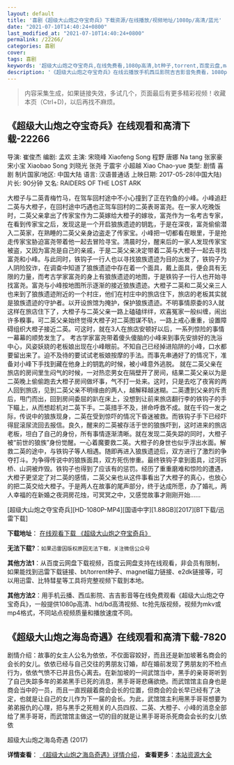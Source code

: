 ```yaml
---
layout: default
title: '喜剧《超级大山炮之夺宝奇兵》下载资源/在线播放/视频地址/1080p/高清/蓝光'
date: "2021-07-10T14:40:24+0800"
last_modified_at: "2021-07-10T14:40:24+0800"
permalink: /22266/
categories: 喜剧
cover:
tags: 喜剧
keywords: '超级大山炮之夺宝奇兵,在线免费看,1080p高清,bt种子,torrent,百度云盘,magnet,磁力链,迅雷下载资源'
description: '《超级大山炮之夺宝奇兵》在线云播放手机西瓜影院吉吉影音免费看，1080p高清bd/hd未删减完整版和tc抢先枪版，mkv/mp4格式，附带bt/torrent种子、magnet/磁力链、百度云盘、网盘资源迅雷下载链接'
---
```


>内容采集生成，如果链接失效，多试几个，页面最后有更多精彩视频！收藏本页（Ctrl+D)，以后再找不麻烦。


## 《超级大山炮之夺宝奇兵》在线观看和高清下载-22266

导演: 崔俊杰 编剧: 孟欢 主演: 宋晓峰 Xiaofeng Song 程野 唐娜 Na tang 张家豪 宋小宝 Xiaobao Song 刘晓光 张尧 于震宇 小超越 Xiao Chao-yue 类型: 剧情 喜剧 制片国家/地区: 中国大陆 语言: 汉语普通话 上映日期: 2017-05-28(中国大陆) 片长: 90分钟 又名: RAIDERS OF THE LOST ARK

大橙子与二英青梅竹马，在驾车回村途中不小心撞到了正在钓鱼的小峰。小峰追赶二英与大橙子，在回村途中巧遇也正驾车回村的二英表哥富尧。在一家人吃晚饭时，二英父亲拿出了传家宝作为二英嫁给大橙子的嫁妆，富尧作为一名考古专家，在看到传家宝之后，发现这是一个开启狼族遗迹的钥匙，于是在深夜，富尧偷偷潜入二英家，在熟睡的二英父亲身边盗走了传家宝。小峰把一切都看在眼里，于是抢走传家宝胁迫富尧带着他一起去冒险寻宝。清晨时分，醒来后的一家人发现传家宝被盗，又因为富尧是自己的亲戚，于是二英父亲决定带着二英与大橙子一起去寻找富尧和小峰。与此同时，铁钩子一行人也以寻找狼族遗迹为目的出发了，铁钩子为人阴险狡诈，在调查中知道了狼族遗迹中存在着一个面具，戴上面具，便会具有无限的力量，而考古学家富尧的身上有狼族遗迹的地图，于是铁钩子一行人也开始寻找富尧。富尧与小峰按地图所示逐渐的接近狼族遗迹。大橙子二英和二英父亲三人也来到了狼族遗迹附近的一个村庄，他们在村庄中的旅店住下，旅店的老板其实就是狼族遗迹的守护者。以开设旅馆为掩护，保护狼族遗迹。不明事情原委的3人就这样在旅店住下了，大橙子与二英父亲一路上磕磕绊绊，欢喜冤家一般纠缠，闹出许多糗事。可二英父亲始终觉得大橙子对二英图谋不轨，一路上戒心重重，设置障碍组织大橙子接近二英。可这时，就在3人在旅店安顿好以后，一系列惊险的事情一幕幕的顺势发生了。 考古学家富尧带着傻头傻脑的小峰来到事先安排好的洗浴中心，风姿妖娆的老板娘出现在小峰眼前。不知自己已经掉进陷阱的小峰，口水都要留出来了。迫不及待的要试试老板娘按摩的手法。而事先串通好了的情况下，准备对小峰下手找到藏在他身上的钥匙的时候，被小峰意外逃脱。 就在二英父亲在旅店的房间里生闷气的时候，一对热恋男女在隔壁开了房间，结果二英父亲以为是二英晚上偷偷跑去大橙子房间做坏事，气不打一处来。这时，只是去吃了夜宵的两人回到旅店，见到二英父亲不明缘由的两人，越解释越迷糊。二英遭到父亲的斥责后，甩门而出，回到房间委屈的趴在床上，没想到让前来旅店翻行李的铁钩子的手下瞄上，从而想趁机对二英下手。二英措手不及，拼命呼救不成。就在千钧一发之际，传说中的狼族现身，二英在受到惊吓的情况下昏迷被救。而铁钩子手下已经吓得屁滚尿流回去报信。良久，醒来的二英被存活于世的狼族吓到，这时进来的旅店老板，坦白了自己的身份，所有事情逐渐清晰。就在发现二英失踪的同时，大橙子被“前世的狼族”身份觉醒。一心着魔要救二英。大橙子的身世也似乎浮出水面。解救二英的途中，与铁钩子等人相遇。随即再进入狼族遗迹后，双方进行了激烈的争夺打斗。为争得传说中的狼族面具，双方死伤惨重。最终铁钩子拿到面具，过河拆桥、山洞被炸毁。铁钩子也得到了应该有的惩罚。经历了重重磨难和惊险的遭遇，大橙子更坚定了对二英的感情，二英父亲也从这件事看出了大橙子的真心，也放心的把二英交给大橙子。于是两人在故事的尾声部分，终于达成所愿，办了婚礼，两人幸福的在新婚之夜洞房花烛，可冥冥之中，又感觉故事才刚刚开始……


[超级大山炮之夺宝奇兵][HD-1080P-MP4][国语中字][1.88GB][2017][BT下载/迅雷下载]

**下载地址**： [在线观看下载 《超级大山炮之夺宝奇兵》](https://www.btdx8.com/torrent/cjdspzdbqb_2017.html) 


**无法下载?**：`如果迅雷因版权原因无法下载，关注微信公众号 `

**其他方法1**：从百度云网盘下载视频，百度云网盘支持在线观看，非会员有限制，如果能找到迅雷下载链接、bt/torrent种子、magnet磁力链接、e2dk链接等，可以用迅雷、比特彗星等工具将完整视频下载到本地。

**其他方法2**：用手机云播、西瓜影院、吉吉影音等在线免费观看《超级大山炮之夺宝奇兵》，一般提供1080p高清、hd/bd高清视频、tc抢先版视频，视频为mkv或mp4格式，不同站点视频质量和播放速度不同。


## 《超级大山炮之海岛奇遇》在线观看和高清下载-7820

剧情介绍：故事的女主人公名为依依，不仅面容姣好，而且还是新加坡著名商会的会长的女儿。依依已经与自己交往的男朋友订婚，却在婚前发现了男朋友的不检点行为，依依气愤不已并且伤心离去。在新加坡的一间武馆当中，黑手的亲哥哥听到了自己失踪多年的弟弟黑手已死的消息，黑手哥哥悲痛欲绝。而武馆馆主自身也是商会当中的一员，而且一直觊觎着商会会长的位置，但商会的会长早已经有了决定，也就是让自己的女儿作为下一届的会长。为此，武馆馆主利用黑手哥哥想要为弟弟报仇的心理，把与黑手之死相关的人员四叔、二英、大橙子、小峰的消息全部给了黑手哥哥，而武馆馆主做这一切的目的就是让黑手哥哥杀死商会会长的女儿依依


超级大山炮之海岛奇遇 (2017)

**详情查看**： [《超级大山炮之海岛奇遇》详情介绍](/movie/7820/)， **查看更多**：[本站资源大全](/movie/t/all/)

